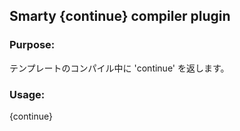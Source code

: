 ## Smarty {continue} compiler plugin

### Purpose:
テンプレートのコンパイル中に 'continue' を返します。

### Usage:
{continue}
